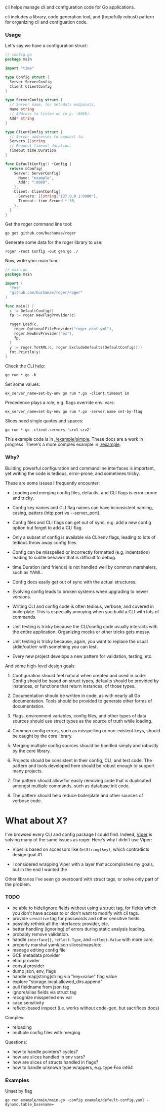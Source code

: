 cli helps manage cli and configuration code for Go applications.

cli includes a library, code generation tool,
and (hopefully robust) pattern for organizing cli and configuation code.

### Usage

Let's say we have a configuration struct:

```go
// config.go
package main

import "time"

type Config struct {
  Server ServerConfig
  Client ClientConfig
}

type ServerConfig struct {
  // Server name, for metadata endpoints.
  Name string
  // Address to listen on (e.g. :8080).
  Addr string
}

type ClientConfig struct {
  // Server addresses to connect to.
  Servers []string
  // Request timeout duration.
  Timeout time.Duration
}

func DefaultConfig() *Config {
  return &Config{
    Server: ServerConfig{
      Name: "example",
      Addr: ":8080",
    },
    Client: ClientConfig{
      Servers: []string{"127.0.0.1:8080"},
      Timeout: time.Second * 30,
    },
  }
}
```

Get the roger command line tool:
```
go get github.com/buchanae/roger
```

Generate some data for the roger library to use:
```
roger -root Config -out gen.go ./
```

Now, write your main func:
```go
// main.go
package main

import (
  "fmt"
  "github.com/buchanae/roger/roger"
)

func main() {
  c := DefaultConfig()
  fp := roger.NewFlagProvider(c)

  roger.Load(c,
    roger.OptionalFileProvider("roger.conf.yml"),
    roger.NewEnvProvider("ex"),
    fp,
  )
  y := roger.ToYAML(c, roger.ExcludeDefaults(DefaultConfig()))
  fmt.Println(y)
}
```

Check the CLI help:
```
go run *.go -h
```

Set some values:
```
ex_server_name=set-by-env go run *.go -client.timeout 1m
```

Precedence plays a role, e.g. flags override env. vars:
```
ex_server_name=set-by-env go run *.go -server.name set-by-flag
```

Slices need single quotes and spaces:
```
go run *.go -client.servers 'srv1 srv2'
```

This example code is in [./example/simple](./example/simple).
These docs are a work in progress. There's a more complex example in [./example](./example).

### Why?

Building powerful configuration and commandline interfaces is important,
yet writing the code is tedious, error-prone, and sometimes tricky.

These are some issues I frequently encounter:

- Loading and merging config files, defaults, and CLI flags
  is error-prone and tricky.

- Config key names and CLI flag names can have inconsistent
  naming, casing, patters (http.port vs --server_port).

- Config files and CLI flags can get out of sync,
  e.g. add a new config option but forget to add a CLI flag.

- Only a subset of config is available via CLI/env flags,
  leading to lots of tedious throw away config files.

- Config can be misspelled or incorrectly formatted (e.g. indentation)
  leading to subtle behavior that is difficult to debug.

- time.Duration (and friends) is not handled well by common
  marshalers, such as YAML.

- Config docs easily get out of sync with the actual structures.

- Evolving config leads to broken systems when upgrading to newer versions.

- Writing CLI and config code is often tedious, verbose, and covered in boilerplate.
  This is especially annoying when you build a CLI with lots of commands.

- Unit testing is tricky because the CLI/config code usually interacts
  with the entire application. Organizing mocks or other tricks gets messy.

- Unit testing is tricky because, again, you want to replace the usual
  stdin/out/err with something you can test.

- Every new project develops a new pattern for validation, testing, etc.
  

And some high-level design goals:

1. Configuration should feel natural when created and used in code.
   Config should be based on struct types, defaults should be provided
   by instances, or functions that return instances, of those types.

1. Documentation should be written in code, as with nearly all Go documentation.
   Tools should be provided to generate other forms of documentation.

1. Flags, environment variables, config files, and other types of data sources
   should use struct types as the source of truth while loading.

1. Common config errors, such as misspelling or non-existent keys, should be caught
   by the core library.

1. Merging multiple config sources should be handled simply and robustly
   by the core library.

1. Projects should be consistent in their config, CLI, and test code.
   The pattern and tools developed here should be robust enough to support
   many projects.

1. The pattern should allow for easily removing code that is duplicated
   amongst multiple commands, such as database init code.

1. The pattern should help reduce boilerplate and other sources of verbose code.


# What about X?

I've browsed every CLI and config package I could find. Indeed, [Viper][viper]
is solving many of the same issues as roger. Here's why I didn't use Viper:

- Viper is based on accessors like `GetString(key)`, which contradicts
  design goal #1.

- I considered wrapping Viper with a layer that accomplishes my goals,
  but in the end I wanted the 

Other libraries I've seen go overboard with struct tags, or solve only part
of the problem.


### TODO

- be able to hide/ignore fields without using a struct tag,
  for fields which you don't have access to or don't want to modify
  with cli tags.
- provide `sensitive` tag for passwords and other sensitive fields.
- possibly rethink all the interfaces: provider, etc.
- better handling (ignoring) of errors during static analysis loading.
- probably remove validation.
- handle `interface{}`, `reflect.Type`, and `reflect.Value` with more care.
- properly marshal yaml/json slices/maps/etc.
- manage editing config file
- GCE metadata provider
- etcd provider
- consul provider
- dump json, env, flags
- handle map[string]string via "key=value" flag value
- explore "storage.local.allowed_dirs.append"
- pull fieldname from json tag
- ignore/alias fields via struct tag
- recognize misspelled env var
- case sensitivity
- reflect-based inspect (i.e. works without code-gen, but sacrifices docs)

Complex:
- reloading
- multiple config files with merging

Questions:
- how to handle pointers? cycles?
- how are slices handled in env vars?
- how are slices of structs handled in flags?
- how to handle unknown type wrappers, e.g. type Foo int64


### Examples

Unset by flag
```
go run example/main/main.go -config example/default-config.yaml -dynamo.table_basename=
```

[viper]: https://github.com/spf13/viper
